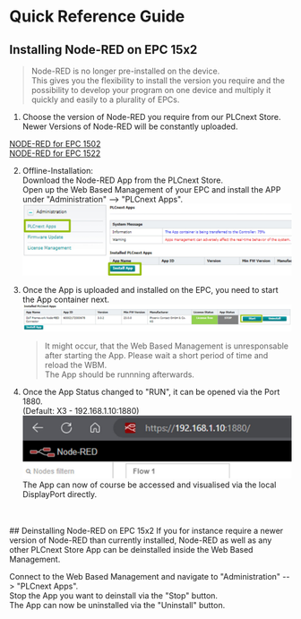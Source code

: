 # Quick Reference Guide<br>

## Installing Node-RED on EPC 15x2

> Node-RED is no longer pre-installed on the device. <br>
This gives you the flexibility to install the version you require and the possibility to develop your program on one device and multiply it quickly and easily to a plurality of EPCs. <br>

1. Choose the version of Node-RED you require from our PLCnext Store. <br>
Newer Versions of Node-RED will be constantly uploaded. <br>

[NODE-RED for EPC 1502](...) <br>
[NODE-RED for EPC 1522](...) <br>

2. Offline-Installation: <br> 
Download the Node-RED App from the PLCnext Store. <br> 
Open up the Web Based Management of your EPC and install the APP under "Administration" --> "PLCnext Apps". <br>
![Install_App](/FW_2023/images/Install_App23.jpg) <br>

3. Once the App is uploaded and installed on the EPC, you need to start the App container next. <br>
![Start_App](/FW_2023/images/Install_App_Start.jpg) <br>

    > It might occur, that the Web Based Management is unresponsable after starting the App. Please wait a short period of time and reload the WBM. <br>
    The App should be runnning afterwards. <br>

4. Once the App Status changed to "RUN", it can be opened via the Port 1880. <br> (Default: X3 - 192.168.1.10:1880) <br>
![Access_App](/FW_2023/images/Node-REDinstalled.jpg) <br>
The App can now of course be accessed and visualised via the local DisplayPort directly. <br>
<br>
<br>
## Deinstalling Node-RED on EPC 15x2
If you for instance require a newer version of Node-RED than currently installed, Node-RED as well as any other PLCnext Store App can be deinstalled inside the Web Based Management.

Connect to the Web Based Management and navigate to "Administration" --> "PLCnext Apps".  <br>
Stop the App you want to deinstall via the "Stop" button. <br>
The App can now be uninstalled via the "Uninstall" button. <br>

